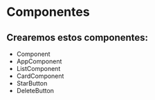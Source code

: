 # Componentes

## Crearemos estos componentes:

- Component
- AppComponent
- ListComponent
- CardComponent
- StarButton
- DeleteButton
